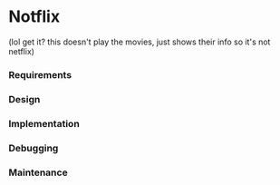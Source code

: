 # Notflix
(lol get it? this doesn't play the movies, just shows their info so it's not netflix)

### Requirements

### Design

### Implementation

### Debugging

### Maintenance
